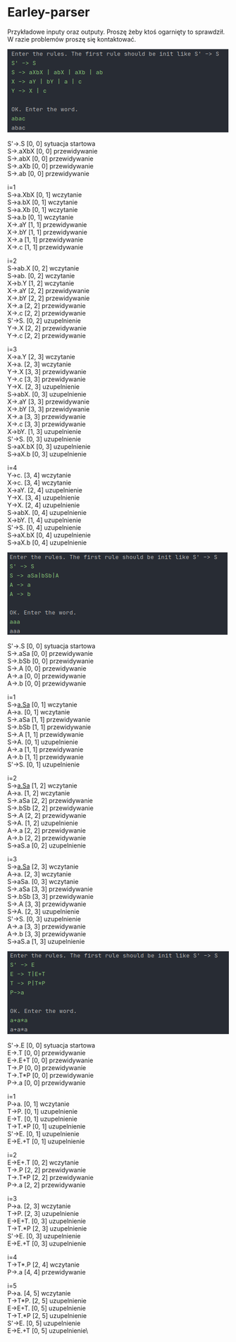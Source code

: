 # Earley-parser

Przykładowe inputy oraz outputy. Proszę żeby ktoś ogarnięty to sprawdził. W razie problemów proszę się kontaktować.

![Earley-parser%20d9476b0cb9174a8fb3cadd26920c712b/Untitled.png](Earley-parser%20d9476b0cb9174a8fb3cadd26920c712b/Untitled.png)

S'->.S [0, 0]  sytuacja startowa\
S->.aXbX [0, 0]  przewidywanie\
S->.abX [0, 0]  przewidywanie\
S->.aXb [0, 0]  przewidywanie\
S->.ab [0, 0]  przewidywanie

i=1\
S->a.XbX [0, 1]  wczytanie\
S->a.bX [0, 1]  wczytanie\
S->a.Xb [0, 1]  wczytanie\
S->a.b [0, 1]  wczytanie\
X->.aY [1, 1]  przewidywanie\
X->.bY [1, 1]  przewidywanie\
X->.a [1, 1]  przewidywanie\
X->.c [1, 1]  przewidywanie

i=2\
S->ab.X [0, 2]  wczytanie\
S->ab. [0, 2]  wczytanie\
X->b.Y [1, 2]  wczytanie\
X->.aY [2, 2]  przewidywanie\
X->.bY [2, 2]  przewidywanie\
X->.a [2, 2]  przewidywanie\
X->.c [2, 2]  przewidywanie\
S'->S. [0, 2]  uzupelnienie\
Y->.X [2, 2]  przewidywanie\
Y->.c [2, 2]  przewidywanie

i=3\
X->a.Y [2, 3]  wczytanie\
X->a. [2, 3]  wczytanie\
Y->.X [3, 3]  przewidywanie\
Y->.c [3, 3]  przewidywanie\
Y->X. [2, 3]  uzupelnienie\
S->abX. [0, 3]  uzupelnienie\
X->.aY [3, 3]  przewidywanie\
X->.bY [3, 3]  przewidywanie\
X->.a [3, 3]  przewidywanie\
X->.c [3, 3]  przewidywanie\
X->bY. [1, 3]  uzupelnienie\
S'->S. [0, 3]  uzupelnienie\
S->aX.bX [0, 3]  uzupelnienie\
S->aX.b [0, 3]  uzupelnienie

i=4\
Y->c. [3, 4]  wczytanie\
X->c. [3, 4]  wczytanie\
X->aY. [2, 4]  uzupelnienie\
Y->X. [3, 4]  uzupelnienie\
Y->X. [2, 4]  uzupelnienie\
S->abX. [0, 4]  uzupelnienie\
X->bY. [1, 4]  uzupelnienie\
S'->S. [0, 4]  uzupelnienie\
S->aX.bX [0, 4]  uzupelnienie\
S->aX.b [0, 4]  uzupelnienie

![Earley-parser%20d9476b0cb9174a8fb3cadd26920c712b/Untitled%201.png](Earley-parser%20d9476b0cb9174a8fb3cadd26920c712b/Untitled%201.png)

S'->.S [0, 0]  sytuacja startowa\
S->.aSa [0, 0]  przewidywanie\
S->.bSb [0, 0]  przewidywanie\
S->.A [0, 0]  przewidywanie\
A->.a [0, 0]  przewidywanie\
A->.b [0, 0]  przewidywanie

i=1\
S->[a.Sa](http://a.sa/) [0, 1]  wczytanie\
A->a. [0, 1]  wczytanie\
S->.aSa [1, 1]  przewidywanie\
S->.bSb [1, 1]  przewidywanie\
S->.A [1, 1]  przewidywanie\
S->A. [0, 1]  uzupelnienie\
A->.a [1, 1]  przewidywanie\
A->.b [1, 1]  przewidywanie\
S'->S. [0, 1]  uzupelnienie

i=2\
S->[a.Sa](http://a.sa/) [1, 2]  wczytanie\
A->a. [1, 2]  wczytanie\
S->.aSa [2, 2]  przewidywanie\
S->.bSb [2, 2]  przewidywanie\
S->.A [2, 2]  przewidywanie\
S->A. [1, 2]  uzupelnienie\
A->.a [2, 2]  przewidywanie\
A->.b [2, 2]  przewidywanie\
S->aS.a [0, 2]  uzupelnienie

i=3\
S->[a.Sa](http://a.sa/) [2, 3]  wczytanie\
A->a. [2, 3]  wczytanie\
S->aSa. [0, 3]  wczytanie\
S->.aSa [3, 3]  przewidywanie\
S->.bSb [3, 3]  przewidywanie\
S->.A [3, 3]  przewidywanie\
S->A. [2, 3]  uzupelnienie\
S'->S. [0, 3]  uzupelnienie\
A->.a [3, 3]  przewidywanie\
A->.b [3, 3]  przewidywanie\
S->aS.a [1, 3]  uzupelnienie

![Earley-parser%20d9476b0cb9174a8fb3cadd26920c712b/Untitled%202.png](Earley-parser%20d9476b0cb9174a8fb3cadd26920c712b/Untitled%202.png)

S'->.E [0, 0]  sytuacja startowa\
E->.T [0, 0]  przewidywanie\
E->.E+T [0, 0]  przewidywanie\
T->.P [0, 0]  przewidywanie\
T->.T*P [0, 0]  przewidywanie\
P->.a [0, 0]  przewidywanie

i=1\
P->a. [0, 1]  wczytanie\
T->P. [0, 1]  uzupelnienie\
E->T. [0, 1]  uzupelnienie\
T->T.*P [0, 1]  uzupelnienie\
S'->E. [0, 1]  uzupelnienie\
E->E.+T [0, 1]  uzupelnienie

i=2\
E->E+.T [0, 2]  wczytanie\
T->.P [2, 2]  przewidywanie\
T->.T*P [2, 2]  przewidywanie\
P->.a [2, 2]  przewidywanie

i=3\
P->a. [2, 3]  wczytanie\
T->P. [2, 3]  uzupelnienie\
E->E+T. [0, 3]  uzupelnienie\
T->T.*P [2, 3]  uzupelnienie\
S'->E. [0, 3]  uzupelnienie\
E->E.+T [0, 3]  uzupelnienie

i=4\
T->T*.P [2, 4]  wczytanie\
P->.a [4, 4]  przewidywanie

i=5\
P->a. [4, 5]  wczytanie\
T->T*P. [2, 5]  uzupelnienie\
E->E+T. [0, 5]  uzupelnienie\
T->T.*P [2, 5]  uzupelnienie\
S'->E. [0, 5]  uzupelnienie\
E->E.+T [0, 5]  uzupelnienie\